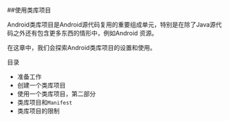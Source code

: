 ##使用类库项目

Android类库项目是Android源代码复用的重要组成单元，特别是在除了Java源代码之外还有包含更多东西的情形中，例如Android 资源。

在这章中，我们会探索Android类库项目的设置和使用。

目录

* 准备工作
* 创建一个类库项目
* 使用一个类库项目，第二部分
* 类库项目和`Manifest`
* 类库项目的限制

